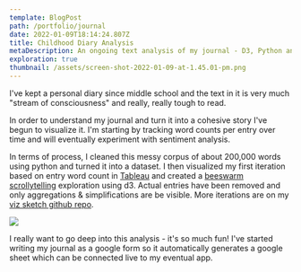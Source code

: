 ```yaml
---
template: BlogPost
path: /portfolio/journal
date: 2022-01-09T18:14:24.807Z
title: Childhood Diary Analysis
metaDescription: An ongoing text analysis of my journal - D3, Python and Tableau
exploration: true
thumbnail: /assets/screen-shot-2022-01-09-at-1.45.01-pm.png
---
```

I've kept a personal diary since middle school and the text in it is very much "stream of consciousness" and really, really tough to read. 

In order to understand my journal and turn it into a cohesive story I've begun to visualize it. I'm starting by tracking word counts per entry over time and will eventually experiment with sentiment analysis.

In terms of process, I cleaned this messy corpus of about 200,000 words using python and turned it into a dataset. I then visualized my first iteration based on entry word count in [Tableau](https://public.tableau.com/app/profile/rye.zupancis/viz/ChildhoodJournalAnalysis/Overview?publish=yes) and created a [](https://ryezzz.github.io/visualization-sketches/childhood-diary-swarm-scroll/)[beeswarm scrollytelling](https://ryezzz.github.io/visualization-sketches/childhood-diary-swarm-scroll/) exploration using d3. Actual entries have been removed and only aggregations & simplifications are be visible. More iterations are on my [viz sketch github repo](https://github.com/ryezzz/visualization-sketches).

![](/assets/screen-shot-2021-11-13-at-10.03.03-am.png)

I really want to go deep into this analysis - it's so much fun! I've started writing my journal as a google form so it automatically generates a google sheet which can be connected live to my eventual app.